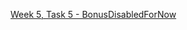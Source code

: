 <a href="https://github.com/HackBulgaria/Android-1/tree/master/week5/5-Bonus-Disabled-For-Now">Week 5, Task 5 - BonusDisabledForNow<a>
